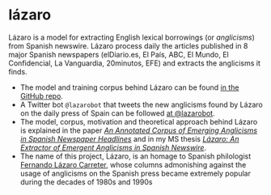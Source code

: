# lázaro
Lázaro is a model for extracting English lexical borrowings (or *anglicisms*) from Spanish newswire. Lázaro process daily the articles published in 8 major Spanish newspapers (elDiario.es, El País, ABC, El Mundo, El Confidencial, La Vanguardia, 20minutos, EFE) and extracts the anglicisms it finds.
* The model and training corpus behind Lázaro can be found [in the GitHub repo](https://github.com/lirondos/lazaro).
* A Twitter bot ```@lazarobot``` that tweets the new anglicisms found by Lázaro on the daily press of Spain can be followed [at @lazarobot](https://twitter.com/lazarobot). 
* The model, corpus, motivation and theoretical approach behind Lázaro is explained in the paper [*An Annotated Corpus of Emerging Anglicisms in Spanish Newspaper Headlines*](https://www.aclweb.org/anthology/2020.calcs-1.1/) and in my MS thesis [*Lázaro: An Extractor of Emergent Anglicisms in Spanish Newswire*](http://bir.brandeis.edu/handle/10192/37532).
* The name of this project, Lázaro, is an homage to Spanish philologist [Fernando Lázaro Carreter](https://es.wikipedia.org/wiki/Fernando_L%C3%A1zaro_Carreter), whose columns admonishing against the usage of anglicisms on the Spanish press became extremely popular during the decades of 1980s and 1990s


